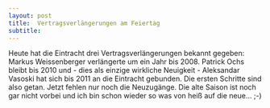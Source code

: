 ```yaml
---
layout: post
title:  Vertragsverlängerungen am Feiertag
subtitle:  
---
```


Heute hat die Eintracht drei Vertragsverlängerungen bekannt gegeben: Markus Weissenberger verlängerte um ein Jahr bis 2008. Patrick Ochs bleibt bis 2010 und - dies als einzige wirkliche Neuigkeit - Aleksandar Vasoski hat sich bis 2011 an die Eintracht gebunden. Die ersten Schritte sind also getan. Jetzt fehlen nur noch die Neuzugänge. Die alte Saison ist noch gar nicht vorbei und ich bin schon wieder so was von heiß auf die neue... ;-)


